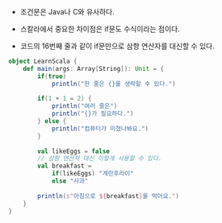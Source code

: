 - 조건문은 Java나 C와 유사하다.

- 스칼라에서 중요한 차이점은 if문도 수식이라는 점이다.
- 코드의 16번째 줄과 같이 if문만으로 삼항 연산자를 대신할 수 있다.

```scala
object LearnScala {
	def main(args: Array[String]): Unit = {
		if(true)
			println("한 줄은 {}를 생략할 수 있다.")
			
		if(1 + 1 = 2) {
			println("여러 줄은")
			println("{}가 필요하다.")
		} else {
			println("컴퓨터가 미쳤나봐요.")
		}
		
		val likeEggs = false
		// 삼항 연산자 대신 이렇게 사용할 수 있다.
		val breakfast =
			if(likeEggs) "계란후라이"
			else "사과"
		
		println(s"아침으로 ${breakfast}를 먹어요.")
	}
}
```